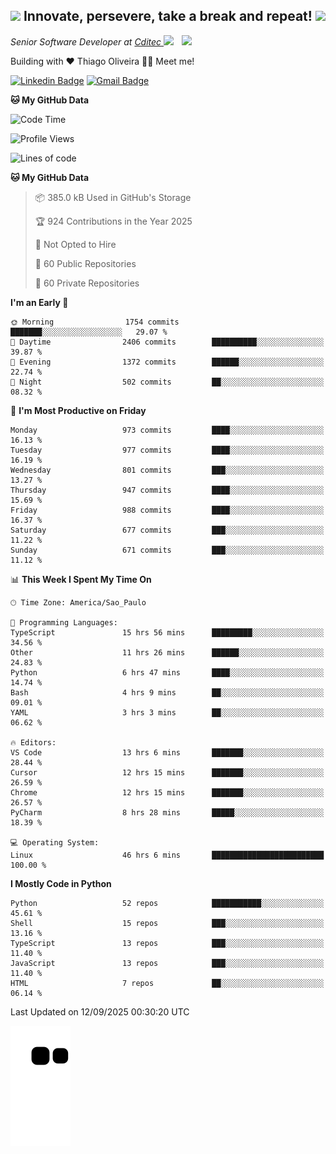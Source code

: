 <h2><img src="https://emojis.slackmojis.com/emojis/images/1531849430/4246/blob-sunglasses.gif?1531849430" width="30"/> Innovate, persevere, take a break and repeat! <img src="https://media.giphy.com/media/12oufCB0MyZ1Go/giphy.gif" width="50"></h2>
<img align='right' src="https://media.giphy.com/media/M9gbBd9nbDrOTu1Mqx/giphy.gif" width="230">
<p><em>Senior Software Developer at <a href="https://www.cditec.com.br/">Cditec
</a><img src="https://media.giphy.com/media/WUlplcMpOCEmTGBtBW/giphy.gif" width="30"> 
</em></p>



Building with ❤️ Thiago Oliveira 👋🏽 Meet me!

[![Linkedin Badge](https://img.shields.io/badge/-Thiago-blue?style=flat-square&logo=Linkedin&logoColor=white&link=https://www.linkedin.com/in/tgmarinho/)](https://www.linkedin.com/in/thiagoceconelo/) 
[![Gmail Badge](https://img.shields.io/badge/-thiceconelo@gmail.com-c14438?style=flat-square&logo=Gmail&logoColor=white&link=mailto:thiceconelo@gmail.com)](mailto:thiceconelo@gmail.com)

</em></p>

<!-- <span style="height ">
![Anurag's GitHub stats](https://github-readme-stats.vercel.app/api?username=arthurspk&show_icons=true&theme=tokyonight)
</span> -->

**🐱 My GitHub Data** 
<!--START_SECTION:waka-->
![Code Time](http://img.shields.io/badge/Code%20Time-3%2C660%20hrs%2016%20mins-blue)

![Profile Views](http://img.shields.io/badge/Profile%20Views-6-blue)

![Lines of code](https://img.shields.io/badge/From%20Hello%20World%20I%27ve%20Written-10.6%20million%20lines%20of%20code-blue)

**🐱 My GitHub Data** 

> 📦 385.0 kB Used in GitHub's Storage 
 > 
> 🏆 924 Contributions in the Year 2025
 > 
> 🚫 Not Opted to Hire
 > 
> 📜 60 Public Repositories 
 > 
> 🔑 60 Private Repositories 
 > 
**I'm an Early 🐤** 

```text
🌞 Morning                1754 commits        ███████░░░░░░░░░░░░░░░░░░   29.07 % 
🌆 Daytime                2406 commits        ██████████░░░░░░░░░░░░░░░   39.87 % 
🌃 Evening                1372 commits        ██████░░░░░░░░░░░░░░░░░░░   22.74 % 
🌙 Night                  502 commits         ██░░░░░░░░░░░░░░░░░░░░░░░   08.32 % 
```
📅 **I'm Most Productive on Friday** 

```text
Monday                   973 commits         ████░░░░░░░░░░░░░░░░░░░░░   16.13 % 
Tuesday                  977 commits         ████░░░░░░░░░░░░░░░░░░░░░   16.19 % 
Wednesday                801 commits         ███░░░░░░░░░░░░░░░░░░░░░░   13.27 % 
Thursday                 947 commits         ████░░░░░░░░░░░░░░░░░░░░░   15.69 % 
Friday                   988 commits         ████░░░░░░░░░░░░░░░░░░░░░   16.37 % 
Saturday                 677 commits         ███░░░░░░░░░░░░░░░░░░░░░░   11.22 % 
Sunday                   671 commits         ███░░░░░░░░░░░░░░░░░░░░░░   11.12 % 
```


📊 **This Week I Spent My Time On** 

```text
🕑︎ Time Zone: America/Sao_Paulo

💬 Programming Languages: 
TypeScript               15 hrs 56 mins      █████████░░░░░░░░░░░░░░░░   34.56 % 
Other                    11 hrs 26 mins      ██████░░░░░░░░░░░░░░░░░░░   24.83 % 
Python                   6 hrs 47 mins       ████░░░░░░░░░░░░░░░░░░░░░   14.74 % 
Bash                     4 hrs 9 mins        ██░░░░░░░░░░░░░░░░░░░░░░░   09.01 % 
YAML                     3 hrs 3 mins        ██░░░░░░░░░░░░░░░░░░░░░░░   06.62 % 

🔥 Editors: 
VS Code                  13 hrs 6 mins       ███████░░░░░░░░░░░░░░░░░░   28.44 % 
Cursor                   12 hrs 15 mins      ███████░░░░░░░░░░░░░░░░░░   26.59 % 
Chrome                   12 hrs 15 mins      ███████░░░░░░░░░░░░░░░░░░   26.57 % 
PyCharm                  8 hrs 28 mins       █████░░░░░░░░░░░░░░░░░░░░   18.39 % 

💻 Operating System: 
Linux                    46 hrs 6 mins       █████████████████████████   100.00 % 
```

**I Mostly Code in Python** 

```text
Python                   52 repos            ███████████░░░░░░░░░░░░░░   45.61 % 
Shell                    15 repos            ███░░░░░░░░░░░░░░░░░░░░░░   13.16 % 
TypeScript               13 repos            ███░░░░░░░░░░░░░░░░░░░░░░   11.40 % 
JavaScript               13 repos            ███░░░░░░░░░░░░░░░░░░░░░░   11.40 % 
HTML                     7 repos             ██░░░░░░░░░░░░░░░░░░░░░░░   06.14 % 
```




 Last Updated on 12/09/2025 00:30:20 UTC
<!--END_SECTION:waka-->

![Snake animation](https://github.com/rafaballerini/rafaballerini/blob/output/github-contribution-grid-snake.svg)


<!---
ceconelo/ceconelo is a ✨ special ✨ repository because its `README.md` (this file) appears on your GitHub profile.
You can click the Preview link to take a look at your changes.
--->
